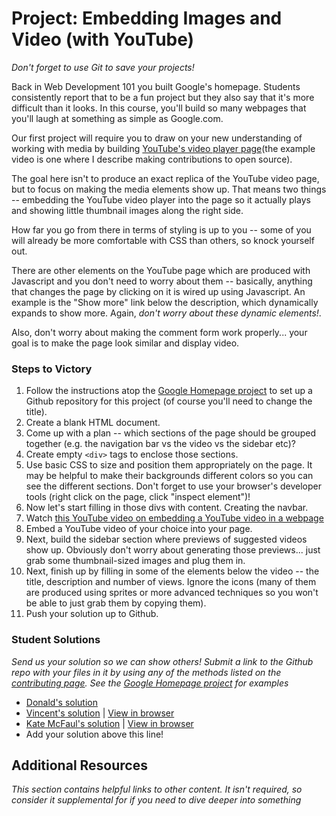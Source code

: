 # Project: Embedding Images and Video (with YouTube)

*Don't forget to use Git to save your projects!*

Back in Web Development 101 you built Google's homepage.  Students consistently report that to be a fun project but they also say that it's more difficult than it looks.  In this course, you'll build so many webpages that you'll laugh at something as simple as Google.com.

Our first project will require you to draw on your new understanding of working with media by building [YouTube's video player page](https://www.youtube.com/watch?v=V74l_zS1x8E)(the example video is one where I describe making contributions to open source).  

The goal here isn't to produce an exact replica of the YouTube video page, but to focus on making the media elements show up.  That means two things -- embedding the YouTube video player into the page so it actually plays and showing little thumbnail images along the right side.  

How far you go from there in terms of styling is up to you -- some of you will already be more comfortable with CSS than others, so knock yourself out.

There are other elements on the YouTube page which are produced with Javascript and you don't need to worry about them -- basically, anything that changes the page by clicking on it is wired up using Javascript.  An example is the "Show more" link below the description, which dynamically expands to show more.  Again, *don't worry about these dynamic elements!*.  

Also, don't worry about making the comment form work properly... your goal is to make the page look similar and display video.

### Steps to Victory

1. Follow the instructions atop the [Google Homepage project](/web-development-101/html-css) to set up a Github repository for this project (of course you'll need to change the title).
2. Create a blank HTML document.
2. Come up with a plan -- which sections of the page should be grouped together (e.g. the navigation bar vs the video vs the sidebar etc)?
2. Create empty `<div>` tags to enclose those sections.
3. Use basic CSS to size and position them appropriately on the page.  It may be helpful to make their backgrounds different colors so you can see the different sections.  Don't forget to use your browser's developer tools (right click on the page, click "inspect element")!
4. Now let's start filling in those divs with content.  Creating the navbar.
2. Watch [this YouTube video on embedding a YouTube video in a webpage](https://www.youtube.com/watch?v=ZnuwB35GYMY)
3. Embed a YouTube video of your choice into your page.
4. Next, build the sidebar section where previews of suggested videos show up.  Obviously don't worry about generating those previews... just grab some thumbnail-sized images and plug them in.
5. Next, finish up by filling in some of the elements below the video -- the title, description and number of views.  Ignore the icons (many of them are produced using sprites or more advanced techniques so you won't be able to just grab them by copying them).
6. Push your solution up to Github.

### Student Solutions

*Send us your solution so we can show others! Submit a link to the Github repo with your files in it by using any of the methods listed on the [contributing page](http://github.com/TheOdinProject/curriculum/blob/master/contributing.md).  See the [Google Homepage project](/web-development-101/html-css) for examples*

* [Donald's solution](https://github.com/donaldali/odin-html-css/tree/master/embedding_media)
* [Vincent's solution](https://github.com/wingyu/youtube_replica) | [View in browser](http://htmlpreview.github.io/?https://github.com/wingyu/youtube_replica/blob/master/index.html)
* [Kate McFaul's solution](https://github.com/craftykate/odin-project/tree/master/Chapter_05-Advanced_HTML_and_CSS/youtube) | [View in browser](https://cdn.rawgit.com/craftykate/odin-project/master/Chapter_05-Advanced_HTML_and_CSS/youtube/index.html)
* Add your solution above this line!


## Additional Resources

*This section contains helpful links to other content. It isn't required, so consider it supplemental for if you need to dive deeper into something*























